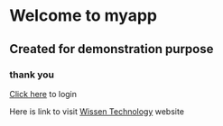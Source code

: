 # Welcome to myapp
## Created for demonstration purpose
### thank you

[Click here](login.html) to login

Here is link to visit [Wissen Technology](https://www.wissen.com) website
